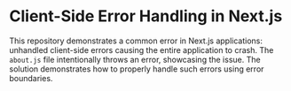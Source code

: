 # Client-Side Error Handling in Next.js

This repository demonstrates a common error in Next.js applications: unhandled client-side errors causing the entire application to crash.  The `about.js` file intentionally throws an error, showcasing the issue.  The solution demonstrates how to properly handle such errors using error boundaries.